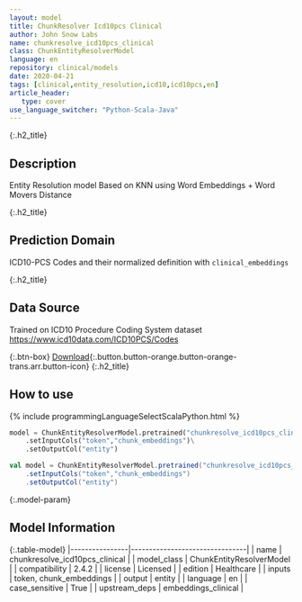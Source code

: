 ```yaml
---
layout: model
title: ChunkResolver Icd10pcs Clinical
author: John Snow Labs
name: chunkresolve_icd10pcs_clinical
class: ChunkEntityResolverModel
language: en
repository: clinical/models
date: 2020-04-21
tags: [clinical,entity_resolution,icd10,icd10pcs,en]
article_header:
   type: cover
use_language_switcher: "Python-Scala-Java"
---
```


{:.h2_title}
## Description
Entity Resolution model Based on KNN using Word Embeddings + Word Movers Distance  


{:.h2_title}
## Prediction Domain
ICD10-PCS Codes and their normalized definition with `clinical_embeddings`

{:.h2_title}
## Data Source
Trained on ICD10 Procedure Coding System dataset
https://www.icd10data.com/ICD10PCS/Codes  

{:.btn-box}
[Download](https://s3.amazonaws.com/auxdata.johnsnowlabs.com/clinical/models/chunkresolve_icd10pcs_clinical_en_2.4.5_2.4_1587491320087.zip){:.button.button-orange.button-orange-trans.arr.button-icon}
{:.h2_title}
## How to use 
<div class="tabs-box" markdown="1">

{% include programmingLanguageSelectScalaPython.html %}

```python
model = ChunkEntityResolverModel.pretrained("chunkresolve_icd10pcs_clinical","en","clinical/models")\
	.setInputCols("token","chunk_embeddings")\
	.setOutputCol("entity")
```

```scala
val model = ChunkEntityResolverModel.pretrained("chunkresolve_icd10pcs_clinical","en","clinical/models")
	.setInputCols("token","chunk_embeddings")
	.setOutputCol("entity")
```
</div>



{:.model-param}
## Model Information

{:.table-model}
|----------------|--------------------------------|
| name           | chunkresolve_icd10pcs_clinical |
| model_class    | ChunkEntityResolverModel       |
| compatibility  | 2.4.2                          |
| license        | Licensed                       |
| edition        | Healthcare                     |
| inputs         | token, chunk_embeddings        |
| output         | entity                         |
| language       | en                             |
| case_sensitive | True                           |
| upstream_deps  | embeddings_clinical            |


